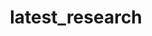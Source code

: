---
layout: category_listT
published: false
type: nav
navtitle: Contact Us
navorder: 6
category: research
title: latest_research
qotd: "We must reason in natural philosophy not from what we hope, or even expect, but from what we perceive."
qotdauthor: HUMPHRY DAVY
description: This will show our most research Research Items
sitemap:
    priority: 1.0
    lastmod: 2017-11-02
    changefreq: weekly
---